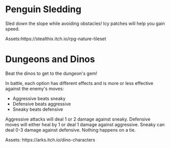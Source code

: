 # Penguin Sledding

Sled down the slope while avoiding obstacles! Icy patches will help you gain speed.
<p>Assets:https://stealthix.itch.io/rpg-nature-tileset</p>

# Dungeons and Dinos

Beat the dinos to get to the dungeon's gem!
<p>In battle, each option has different effects and is more or less effective against the enemy's moves:</p>

* Aggressive beats sneaky
* Defensive beats aggressive
* Sneaky beats defensive

<p>Aggressive attacks will deal 1 or 2 damage against sneaky. Defensive moves will either heal by 1 or deal 1 damage against aggressive. Sneaky can deal 0-3 damage against defensive. Nothing happens on a tie.</p>
  
<p>Assets: https://arks.itch.io/dino-characters</p>
